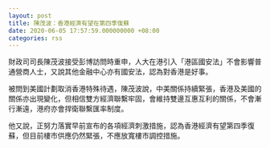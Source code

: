 ```yaml
---
layout: post
title: 陳茂波：香港經濟有望在第四季復蘇
date: 2020-06-05 17:57:59.000000000 +08:00
categories: rss
---
```


財政司司長陳茂波接受彭博訪問時重申，人大在港引入「港區國安法」不會影響普通營商人士，又說其他金融中心亦有國安法，認為對香港是好事。

被問到美國計劃取消香港特殊待遇，陳茂波說，中美關係持續緊張，香港及美國的關係亦出現變化，但相信雙方經濟聯繫牢固，會維持雙邊互惠互利的關係，不會漸行漸遠，港府亦會捍衛聯繫匯率制度。

他又說，正努力落實早前宣布的各項經濟刺激措施，認為香港經濟有望第四季復蘇，但目前樓市供應仍然緊張，不應放寬樓市調控措施。
